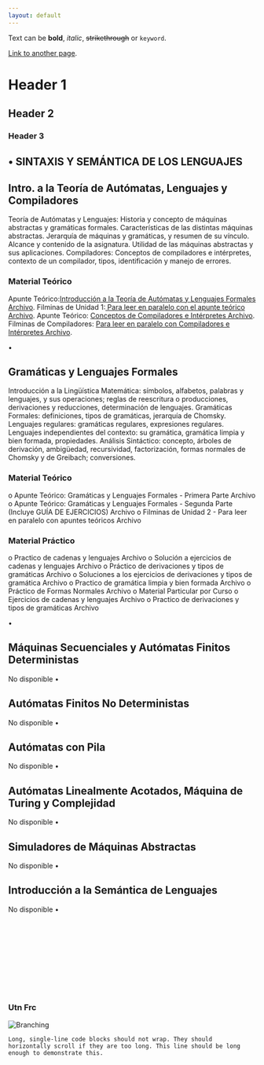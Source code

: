```yaml
---
layout: default
---
```


Text can be **bold**, _italic_, ~~strikethrough~~ or `keyword`.

[Link to another page](./another-page.html).

 

# Header 1

 

## Header 2

 

### Header 3

## •	 SINTAXIS Y SEMÁNTICA DE LOS LENGUAJES
  
##  Intro. a la Teoría de Autómatas, Lenguajes y Compiladores
Teoría de Autómatas y Lenguajes: Historia y concepto de máquinas abstractas y gramáticas formales. Características de las distintas máquinas abstractas. Jerarquía de máquinas y gramáticas, y resumen de su vínculo. Alcance y contenido de la asignatura. Utilidad de las máquinas abstractas y sus aplicaciones. Compiladores: Conceptos de compiladores e intérpretes, contexto de un compilador, tipos, identificación y manejo de errores.
### 	Material Teórico
 Apunte Teórico:[Introducción a la Teoría de Autómatas y Lenguajes Formales Archivo](https://drive.google.com/file/d/1cCzcQm4-jJsiPQaWLUslvjQLAHT3q27v/view?usp=sharing).
 Filminas de Unidad 1:[ Para leer en paralelo con el apunte teórico Archivo](https://drive.google.com/file/d/1NjxEcJFQ-TXqnUuoXpk77LkgaYhAFL5M/view?usp=sharing).
 Apunte Teórico: [Conceptos de Compiladores e Intérpretes Archivo](https://drive.google.com/file/d/1ISmHcbu52y2FHLL4TZePlxkNdmXunTpa/view?usp=sharing).
 Filminas de Compiladores: [Para leer en paralelo con Compiladores e Intérpretes Archivo](https://drive.google.com/file/d/1cIqLBQ62YyPkmtzfywYYJ79I5VaPTx8w/view?usp=sharing).
 

•	 
## Gramáticas y Lenguajes Formales
Introducción a la Lingüística Matemática: símbolos, alfabetos, palabras y lenguajes, y sus operaciones; reglas de reescritura o producciones, derivaciones y reducciones, determinación de lenguajes. Gramáticas Formales: definiciones, tipos de gramáticas, jerarquía de Chomsky. Lenguajes regulares: gramáticas regulares, expresiones regulares. Lenguajes independientes del contexto: su gramática, gramática limpia y bien formada, propiedades. Análisis Sintáctico: concepto, árboles de derivación, ambigüedad, recursividad, factorización, formas normales de Chomsky y de Greibach; conversiones.
### 	Material Teórico
o	 Apunte Teórico: Gramáticas y Lenguajes Formales - Primera Parte Archivo
o	 Apunte Teórico: Gramáticas y Lenguajes Formales - Segunda Parte (Incluye GUÍA DE EJERCICIOS) Archivo
o	 Filminas de Unidad 2 - Para leer en paralelo con apuntes teóricos Archivo

### 	Material Práctico
o	 Practico de cadenas y lenguajes Archivo
o	 Solución a ejercicios de cadenas y lenguajes Archivo
o	 Práctico de derivaciones y tipos de gramáticas Archivo
o	 Soluciones a los ejercicios de derivaciones y tipos de gramática Archivo
o	 Practico de gramática limpia y bien formada Archivo
o	 Práctico de Formas Normales Archivo
o	Material Particular por Curso
o	 Ejercicios de cadenas y lenguajes Archivo
o	 Practico de derivaciones y tipos de gramáticas Archivo
 
•	 
## Máquinas Secuenciales y Autómatas Finitos Deterministas
No disponible
•	 
## Autómatas Finitos No Deterministas
No disponible
•	 
## Autómatas con Pila
No disponible
•	 
## Autómatas Linealmente Acotados, Máquina de Turing y Complejidad
No disponible
•	 
## Simuladores de Máquinas Abstractas
No disponible
•	 
## Introducción a la Semántica de Lenguajes
No disponible
•	 
 

```js
  
 
 
 
 

```

```
 
 
 
 
```

 

 

### Utn Frc

![Branching](https://mobbyt.com/media/gallery/fc9e62695def29ccdb9eb3fed5b4c8c8/515391f9_2019-09-08-mobbyt.png)


 
```
Long, single-line code blocks should not wrap. They should horizontally scroll if they are too long. This line should be long enough to demonstrate this.
```

 
